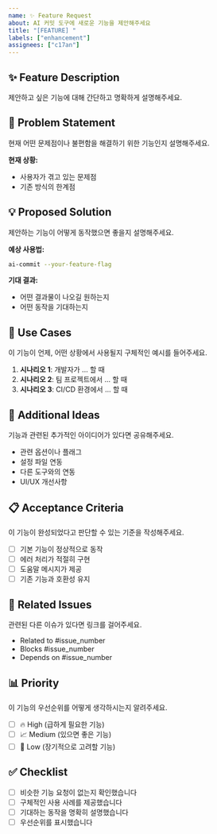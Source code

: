 ```yaml
---
name: ✨ Feature Request
about: AI 커밋 도구에 새로운 기능을 제안해주세요
title: "[FEATURE] "
labels: ["enhancement"]
assignees: ["c17an"]
---
```


## ✨ Feature Description

제안하고 싶은 기능에 대해 간단하고 명확하게 설명해주세요.

## 🎯 Problem Statement

현재 어떤 문제점이나 불편함을 해결하기 위한 기능인지 설명해주세요.

**현재 상황:**

- 사용자가 겪고 있는 문제점
- 기존 방식의 한계점

## 💡 Proposed Solution

제안하는 기능이 어떻게 동작했으면 좋을지 설명해주세요.

**예상 사용법:**

```bash
ai-commit --your-feature-flag
```

**기대 결과:**

- 어떤 결과물이 나오길 원하는지
- 어떤 동작을 기대하는지

## 🔄 Use Cases

이 기능이 언제, 어떤 상황에서 사용될지 구체적인 예시를 들어주세요.

1. **시나리오 1**: 개발자가 ... 할 때
2. **시나리오 2**: 팀 프로젝트에서 ... 할 때
3. **시나리오 3**: CI/CD 환경에서 ... 할 때

## 🎨 Additional Ideas

기능과 관련된 추가적인 아이디어가 있다면 공유해주세요.

- 관련 옵션이나 플래그
- 설정 파일 연동
- 다른 도구와의 연동
- UI/UX 개선사항

## 📋 Acceptance Criteria

이 기능이 완성되었다고 판단할 수 있는 기준을 작성해주세요.

- [ ] 기본 기능이 정상적으로 동작
- [ ] 에러 처리가 적절히 구현
- [ ] 도움말 메시지가 제공
- [ ] 기존 기능과 호환성 유지

## 🔗 Related Issues

관련된 다른 이슈가 있다면 링크를 걸어주세요.

- Related to #issue_number
- Blocks #issue_number
- Depends on #issue_number

## 📊 Priority

이 기능의 우선순위를 어떻게 생각하시는지 알려주세요.

- [ ] 🔥 High (급하게 필요한 기능)
- [ ] 📈 Medium (있으면 좋은 기능)
- [ ] 📝 Low (장기적으로 고려할 기능)

## ✅ Checklist

- [ ] 비슷한 기능 요청이 없는지 확인했습니다
- [ ] 구체적인 사용 사례를 제공했습니다
- [ ] 기대하는 동작을 명확히 설명했습니다
- [ ] 우선순위를 표시했습니다
